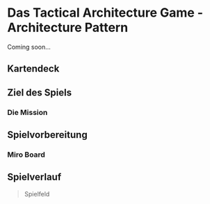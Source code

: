 # Das Tactical Architecture Game - Architecture Pattern

Coming soon...

## Kartendeck

## Ziel des Spiels

### Die Mission

## Spielvorbereitung

### Miro Board

## Spielverlauf

> Spielfeld
